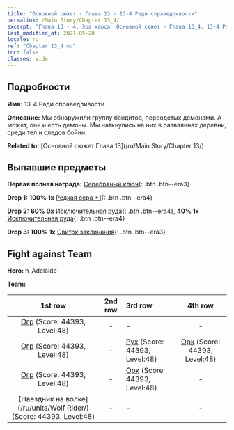 ```yaml
---
title: "Основной сюжет - Глава 13 - 13-4 Ради справедливости"
permalink: /Main Story/Chapter 13_4/
excerpt: "Глава 13 - 4. Эра хаоса  Основной сюжет - Глава 13_4. 13-4 Ради справедливости"
last_modified_at: 2021-05-28
locale: ru
ref: "Chapter 13_4.md"
toc: false
classes: wide
---
```


## Подробности

 **Имя:** 13-4 Ради справедливости

 **Описание:** Мы обнаружили группу бандитов, переодетых демонами. А может, они и есть демоны. Мы наткнулись на них в развалинах деревни, среди тел и следов бойни.

 **Related to:** [Основной сюжет Глава 13](/ru/Main Story/Chapter 13/)

## Выпавшие предметы

 **Первая полная награда:** [Серебряный ключ](/ItemsRU/con_693/){: .btn .btn--era3}

 **Drop 1:** **100% 1x** [Редкая сера +1](/ItemsRU/mat_43/){: .btn .btn--era4}

 **Drop 2:** **60% 0x** [Исключительная руда](/ItemsRU/mat_33/){: .btn .btn--era4}, **40% 1x** [Исключительная руда](/ItemsRU/mat_33/){: .btn .btn--era4}

 **Drop 3:** **100% 1x** [Свиток заклинания](/ItemsRU/con_694/){: .btn .btn--era3}


## Fight against Team
 **Hero:** h_Adelaide

 **Team:**


  | 1st row | 2nd row | 3rd row | 4th row |
  |:----:|:----:|:----|:----:|
  | [Огр](/ru/units/Ogre/) (Score: 44393, Level:48)  | - | - | - |
  | [Огр](/ru/units/Ogre/) (Score: 44393, Level:48)  | - | [Рух](/ru/units/Roc/) (Score: 44393, Level:48)  | [Орк](/ru/units/Orc/) (Score: 44393, Level:48)  |
  | [Огр](/ru/units/Ogre/) (Score: 44393, Level:48)  | - | [Орк](/ru/units/Orc/) (Score: 44393, Level:48)  | - |
  | [Наездник на волке](/ru/units/Wolf Rider/) (Score: 44393, Level:48)  | - | - | - |


